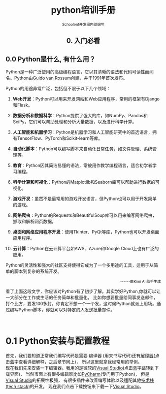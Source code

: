 <div align="center">

# python培训手册

<small> Schoolent开发组内部编写 </small>

## 0. 入门必看

</div>



## 0.0  Python是什么, 有什么用？


Python是一种广泛使用的高级编程语言，它以其清晰的语法和代码可读性而闻名。Python由Guido van Rossum创建，并于1991年首次发布。

Python的用途非常广泛，包括但不限于以下几个领域：

1. **Web开发**：Python可以用来开发网站和Web应用程序，常用的框架有Django和Flask。

2. **数据分析和数据科学**：Python提供了强大的库，如NumPy、Pandas和SciPy，它们可以帮助处理和分析大量数据，以及进行科学计算。

3. **人工智能和机器学习**：Python是机器学习和人工智能研究中的首选语言，拥有TensorFlow、PyTorch和Scikit-learn等库。

4. **自动化脚本**：Python可以编写脚本来自动化日常任务，如文件管理、系统管理等。

5. **教育**：Python因其简洁易懂的语法，常被用作教学编程语言，适合初学者学习编程。

6. **科学计算和可视化**：Python的Matplotlib和Seaborn库可以帮助进行数据的可视化。

7. **游戏开发**：虽然不是最常用的游戏开发语言，但Python也可以用于开发简单的游戏。

8. **网络爬虫**：Python的Requests和BeautifulSoup库可以用来编写网络爬虫，抓取和解析网页数据。

9. **桌面和网络应用程序开发**：使用Tkinter、PyQt等库，Python也可以开发桌面应用程序。

10. **云计算**：Python在云计算平台如AWS、Azure和Google Cloud上也有广泛的应用。

Python的灵活性和强大的社区支持使得它成为了一个多用途的工具，适用于从简单的脚本到复杂的系统开发。


<div align="right">

<small>------由Kimi AI 助手生成</small>

</div>

看了上面这段文字，你应该对Python有了初步了解。其实学好Python,你就可以让一大部分在工作或生活的任务简单和批量化，
比如你想要批量给同事发送邮件，打个比方，要发100多封。你肯定不想一个一个发，这时候Python就派上用场。通过编写Python脚本，你就可以对特定的人发送批量邮件。

<br>

# 0.1 Python安装与配置教程

首先，我们要知道正常我们编写代码是需要
编译器
(用来书写代码)还有[解释器](https://baike.baidu.com/item/%E8%A7%A3%E9%87%8A%E5%99%A8/10418965)(点击蓝字查看详细解释，之后章节同上)，
所以这里就拿我经常用的举例。
<br>
现在我们先来安装一下编辑器。我用的是微软的[Visual Studio](https://code.visualstudio.com/Download)(点击蓝字跳转到下载界面)，
当然市面上有很多编辑器比如[PyCharm](https://www.jetbrains.com/pycharm/download/)(专门用于Python)，
但是[Visual Studio](https://code.visualstudio.com/Download)的拓展性极强，
有很多插件来改善编写体验以及适配其他[技术栈(tech stack)](https://baike.baidu.com/item/%E6%8A%80%E6%9C%AF%E6%A0%88/20152817)的开发。
现在我们点击下载按钮来下载一下[Visual Studio](https://code.visualstudio.com/Download)。
